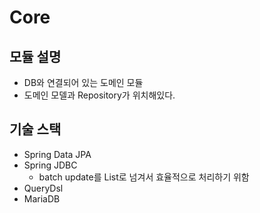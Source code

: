 # Core

## 모듈 설명

- DB와 연결되어 있는 도메인 모듈
- 도메인 모델과 Repository가 위치해있다.

## 기술 스택

- Spring Data JPA
- Spring JDBC
    - batch update를 List로 넘겨서 효율적으로 처리하기 위함
- QueryDsl
- MariaDB